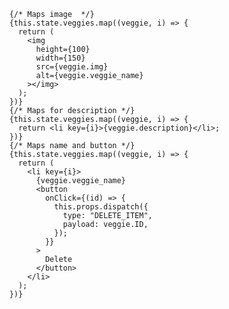         {/* Maps image  */}
        {this.state.veggies.map((veggie, i) => {
          return (
            <img
              height={100}
              width={150}
              src={veggie.img}
              alt={veggie.veggie_name}
            ></img>
          );
        })}
        {/* Maps for description */}
        {this.state.veggies.map((veggie, i) => {
          return <li key={i}>{veggie.description}</li>;
        })}
        {/* Maps name and button */}
        {this.state.veggies.map((veggie, i) => {
          return (
            <li key={i}>
              {veggie.veggie_name}
              <button
                onClick={(id) => {
                  this.props.dispatch({
                    type: "DELETE_ITEM",
                    payload: veggie.ID,
                  });
                }}
              >
                Delete
              </button>
            </li>
          );
        })}
